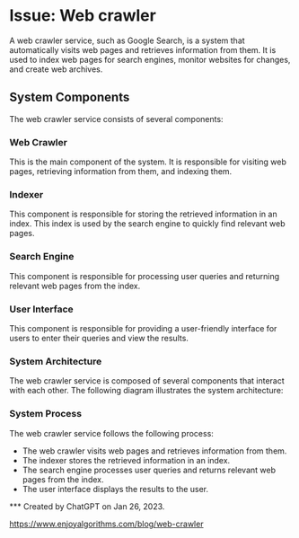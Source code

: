 # Issue: Web crawler
A web crawler service, such as Google Search, is a system that automatically visits web pages and retrieves information from them. It is used to index web pages for search engines, monitor websites for changes, and create web archives.

## System Components
The web crawler service consists of several components:

### Web Crawler
This is the main component of the system. It is responsible for visiting web pages, retrieving information from them, and indexing them.

### Indexer
This component is responsible for storing the retrieved information in an index. This index is used by the search engine to quickly find relevant web pages.

### Search Engine
This component is responsible for processing user queries and returning relevant web pages from the index.

### User Interface
This component is responsible for providing a user-friendly interface for users to enter their queries and view the results.

### System Architecture
The web crawler service is composed of several components that interact with each other. The following diagram illustrates the system architecture:

### System Process
The web crawler service follows the following process:

- The web crawler visits web pages and retrieves information from them.
- The indexer stores the retrieved information in an index.
- The search engine processes user queries and returns relevant web pages from the index.
- The user interface displays the results to the user.

*** Created by ChatGPT on Jan 26, 2023.


https://www.enjoyalgorithms.com/blog/web-crawler